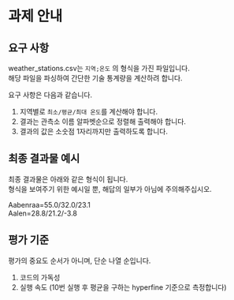 # 과제 안내  

## 요구 사항  

weather_stations.csv는 `지역;온도` 의 형식을 가진 파일입니다.    
해당 파일을 파싱하여 간단한 기술 통계량을 계산하려 합니다.  

요구 사항은 다음과 같습니다.  
1. 지역별로 `최소/평균/최대 온도`를 계산해야 합니다.  
2. 결과는 관측소 이름 알파벳순으로 정렬해 출력해야 합니다.  
3. 결과의 값은 소숫점 1자리까지만 출력하도록 합니다.


## 최종 결과물 예시  
최종 결과물은 아래와 같은 형식이 됩니다.  
형식을 보여주기 위한 예시일 뿐, 해답의 일부가 아님에 주의해주십시오.  

Aabenraa=55.0/32.0/23.1    
Aalen=28.8/21.2/-3.8  

## 평가 기준  
평가의 중요도 순서가 아니며, 단순 나열 순입니다.  

1. 코드의 가독성  
2. 실행 속도 (10번 실행 후 평균을 구하는 hyperfine 기준으로 측정합니다)  
